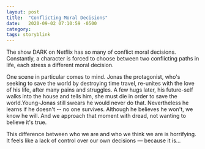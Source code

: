 ```yaml
---
layout: post
title:  "Conflicting Moral Decisions"
date:   2020-09-02 07:10:59 -0500
category: 
tags: storyblink
---
```


The show DARK on Netflix has so many of conflict moral decisions. Constantly, a character is forced to choose between two conflicting paths in life, each stress a different moral decision. 

One scene in particular comes to mind. Jonas the protagonist, who's seeking to save the world by destroying time travel, re-unites with the love of his life, after many pains and struggles. A few hugs later, his future-self walks into the house and tells him, she must die in order to save the world.Young-Jonas still swears he would never do that. Nevertheless he learns if he doesn't -- no one survives. Although he believes he won't, we know he will. And we approach that moment with dread, not wanting to believe it's true. 

This difference between who we are and who we think we are is horrifying. It feels like a lack of control over our own decisions — because it is...
